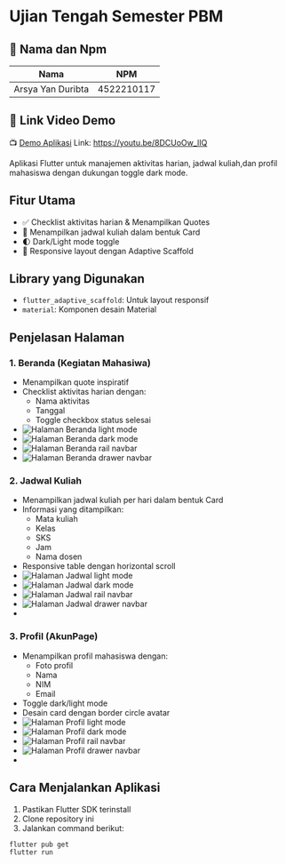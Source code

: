 # Ujian Tengah Semester PBM

## 👥 Nama dan Npm
| Nama                  | NPM        |
|-----------------------|------------|
| Arsya Yan Duribta | 4522210117 |

## 🔗 Link Video Demo
📺 [Demo Aplikasi](https://youtu.be/8DCUoOw_lIQ)
Link: https://youtu.be/8DCUoOw_lIQ

Aplikasi Flutter untuk manajemen aktivitas harian, jadwal kuliah,dan profil mahasiswa dengan dukungan toggle dark mode.

## Fitur Utama
- ✅ Checklist aktivitas harian & Menampilkan Quotes
- 📅 Menampilkan jadwal kuliah dalam bentuk Card
- 🌓 Dark/Light mode toggle
- 📱 Responsive layout dengan Adaptive Scaffold

## Library yang Digunakan
- `flutter_adaptive_scaffold`: Untuk layout responsif
- `material`: Komponen desain Material

## Penjelasan Halaman

### 1. Beranda (Kegiatan Mahasiwa)
- Menampilkan quote inspiratif
- Checklist aktivitas harian dengan:
    - Nama aktivitas
    - Tanggal
    - Toggle checkbox status selesai
- ![Halaman Beranda light mode](screenshot/beranda1.png)
- ![Halaman Beranda dark mode](screenshot/beranda2.png)
- ![Halaman Beranda rail navbar](screenshot/beranda3.png)
- ![Halaman Beranda drawer navbar](screenshot/beranda4.png)

### 2. Jadwal Kuliah
- Menampilkan jadwal kuliah per hari dalam bentuk Card
- Informasi yang ditampilkan:
    - Mata kuliah
    - Kelas
    - SKS
    - Jam
    - Nama dosen
- Responsive table dengan horizontal scroll
- ![Halaman Jadwal light mode](screenshot/jadwal1.png)
- ![Halaman Jadwal dark mode](screenshot/jadwal2.png)
- ![Halaman Jadwal rail navbar](screenshot/jadwal3.png)
- ![Halaman Jadwal drawer navbar](screenshot/jadwal4.png)
- 
### 3. Profil (AkunPage)
- Menampilkan profil mahasiswa dengan:
    - Foto profil
    - Nama
    - NIM
    - Email
- Toggle dark/light mode
- Desain card dengan border circle avatar
- ![Halaman Profil light mode](screenshot/profil1.png)
- ![Halaman Profil dark mode](screenshot/profil2.png)
- ![Halaman Profil rail navbar](screenshot/profil3.png)
- ![Halaman Profil drawer navbar](screenshot/profil4.png)
- 
## Cara Menjalankan Aplikasi

1. Pastikan Flutter SDK terinstall
2. Clone repository ini
3. Jalankan command berikut:

```bash
flutter pub get
flutter run

